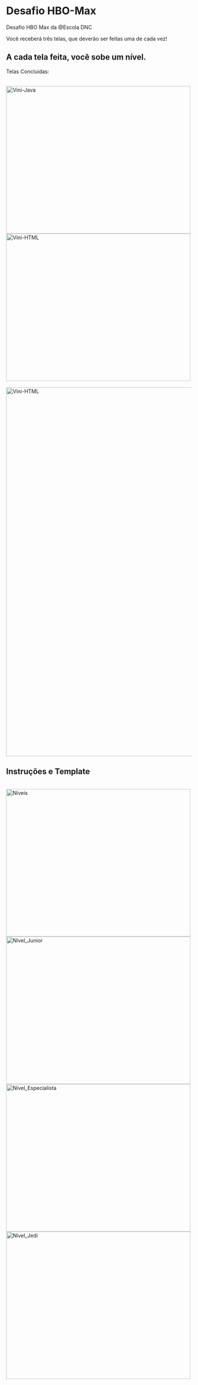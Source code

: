 # Desafio HBO-Max


Desafio HBO Max da @Escola DNC 

Você receberá três telas, que deverão ser feitas uma de cada vez!

A cada tela feita, você sobe um nível. 
---------------------------

Telas Concluidas: 

<div style="display: inline_block"><br>

  <img align="center" alt="Vini-Java" height="400" width="500" src="https://user-images.githubusercontent.com/66341102/183311950-de4f2cd6-60dd-4df8-91c2-b35b87056235.jpeg">
  
  
  <img align="center" alt="Vini-HTML" height="400" width="500" src="https://user-images.githubusercontent.com/66341102/183312064-e3ec1f92-7970-435e-ab68-b3ff20b6701e.jpeg">

</div>
<br> 

  <img align="center" alt="Vini-HTML"  width="1000" src="https://user-images.githubusercontent.com/66341102/183312270-9250117d-3855-443d-af56-81c0286f89bb.jpeg">


Instruções e Template
------------------------

<div style="display: inline_block"><br>
  <img align="center" alt="Níveis" height="400" width="500" src="https://user-images.githubusercontent.com/66341102/183309188-8b2bc2a7-f5cc-4c0b-b264-bbbc533ad778.jpeg">
  <img align="center" alt="Nível_Junior" height="400" width="500" src="https://user-images.githubusercontent.com/66341102/183312815-c0c7ad79-d5e4-4ddd-b254-47dfb112e3ee.jpeg">
  
  <img align="center" alt="Nível_Especialista" height="400" width="500" src="https://user-images.githubusercontent.com/66341102/183309208-94f96023-765a-4a9b-99ae-6e4d7ffad7a4.jpeg">
    <img align="center" alt="Nível_Jedi" height="400" width="500" src="https://user-images.githubusercontent.com/66341102/183309211-5cf06439-109f-44fc-84e7-11878e95c832.jpeg">
</div>
